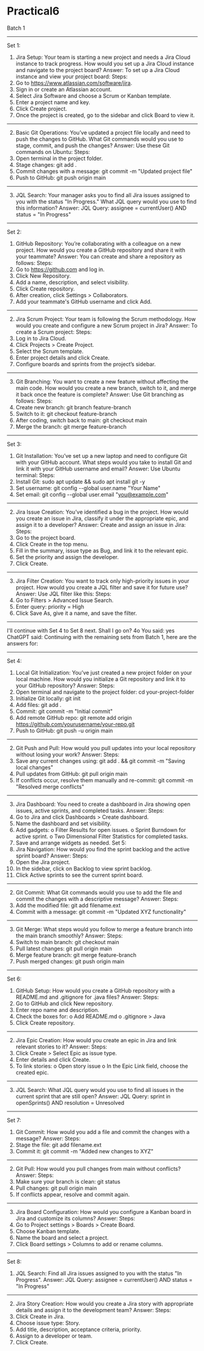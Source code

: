 # Practical6

Batch 1
________________________________________
Set 1:
1. Jira Setup:
Your team is starting a new project and needs a Jira Cloud instance to track progress. How would you set up a Jira Cloud instance and navigate to the project board?
Answer:
To set up a Jira Cloud instance and view your project board:
Steps:
1.	Go to https://www.atlassian.com/software/jira.
2.	Sign in or create an Atlassian account.
3.	Select Jira Software and choose a Scrum or Kanban template.
4.	Enter a project name and key.
5.	Click Create project.
6.	Once the project is created, go to the sidebar and click Board to view it.
________________________________________
2. Basic Git Operations:
You’ve updated a project file locally and need to push the changes to GitHub. What Git commands would you use to stage, commit, and push the changes?
Answer:
Use these Git commands on Ubuntu:
Steps:
1.	Open terminal in the project folder.
2.	Stage changes:
git add .
3.	Commit changes with a message:
git commit -m "Updated project file"
4.	Push to GitHub:
git push origin main
________________________________________
3. JQL Search:
Your manager asks you to find all Jira issues assigned to you with the status "In Progress." What JQL query would you use to find this information?
Answer:
JQL Query:
assignee = currentUser() AND status = "In Progress"
________________________________________
Set 2:
1. GitHub Repository:
You’re collaborating with a colleague on a new project. How would you create a GitHub repository and share it with your teammate?
Answer:
You can create and share a repository as follows:
Steps:
1.	Go to https://github.com and log in.
2.	Click New Repository.
3.	Add a name, description, and select visibility.
4.	Click Create repository.
5.	After creation, click Settings > Collaborators.
6.	Add your teammate's GitHub username and click Add.
________________________________________
2. Jira Scrum Project:
Your team is following the Scrum methodology. How would you create and configure a new Scrum project in Jira?
Answer:
To create a Scrum project:
Steps:
1.	Log in to Jira Cloud.
2.	Click Projects > Create Project.
3.	Select the Scrum template.
4.	Enter project details and click Create.
5.	Configure boards and sprints from the project’s sidebar.
________________________________________
3. Git Branching:
You want to create a new feature without affecting the main code. How would you create a new branch, switch to it, and merge it back once the feature is complete?
Answer:
Use Git branching as follows:
Steps:
1.	Create new branch:
git branch feature-branch
2.	Switch to it:
git checkout feature-branch
3.	After coding, switch back to main:
git checkout main
4.	Merge the branch:
git merge feature-branch
________________________________________
Set 3:
1. Git Installation:
You’ve set up a new laptop and need to configure Git with your GitHub account. What steps would you take to install Git and link it with your GitHub username and email?
Answer:
Use Ubuntu terminal:
Steps:
1.	Install Git:
sudo apt update && sudo apt install git -y
2.	Set username:
git config --global user.name "Your Name"
3.	Set email:
git config --global user.email "you@example.com"
________________________________________
2. Jira Issue Creation:
You’ve identified a bug in the project. How would you create an issue in Jira, classify it under the appropriate epic, and assign it to a developer?
Answer:
Create and assign an issue in Jira:
Steps:
1.	Go to the project board.
2.	Click Create in the top menu.
3.	Fill in the summary, issue type as Bug, and link it to the relevant epic.
4.	Set the priority and assign the developer.
5.	Click Create.
________________________________________
3. Jira Filter Creation:
You want to track only high-priority issues in your project. How would you create a JQL filter and save it for future use?
Answer:
Use JQL filter like this:
Steps:
1.	Go to Filters > Advanced Issue Search.
2.	Enter query:
priority = High
3.	Click Save As, give it a name, and save the filter.
________________________________________
I'll continue with Set 4 to Set 8 next. Shall I go on?
4o
You said:
yes
ChatGPT said:
Continuing with the remaining sets from Batch 1, here are the answers for:
________________________________________
Set 4:
1. Local Git Initialization:
You’ve just created a new project folder on your local machine. How would you initialize a Git repository and link it to your GitHub repository?
Answer:
Steps:
1.	Open terminal and navigate to the project folder:
cd your-project-folder
2.	Initialize Git locally:
git init
3.	Add files:
git add .
4.	Commit:
git commit -m "Initial commit"
5.	Add remote GitHub repo:
git remote add origin https://github.com/yourusername/your-repo.git
6.	Push to GitHub:
git push -u origin main
________________________________________
2. Git Push and Pull:
How would you pull updates into your local repository without losing your work?
Answer:
Steps:
1.	Save any current changes using:
git add . && git commit -m "Saving local changes"
2.	Pull updates from GitHub:
git pull origin main
3.	If conflicts occur, resolve them manually and re-commit:
git commit -m "Resolved merge conflicts"
________________________________________
3. Jira Dashboard:
You need to create a dashboard in Jira showing open issues, active sprints, and completed tasks.
Answer:
Steps:
1.	Go to Jira and click Dashboards > Create dashboard.
2.	Name the dashboard and set visibility.
3.	Add gadgets:
o	Filter Results for open issues.
o	Sprint Burndown for active sprint.
o	Two Dimensional Filter Statistics for completed tasks.
4.	Save and arrange widgets as needed.
Set 5:
1. Jira Navigation:
How would you find the sprint backlog and the active sprint board?
Answer:
Steps:
1.	Open the Jira project.
2.	In the sidebar, click on Backlog to view sprint backlog.
3.	Click Active sprints to see the current sprint board.
________________________________________
2. Git Commit:
What Git commands would you use to add the file and commit the changes with a descriptive message?
Answer:
Steps:
1.	Add the modified file:
git add filename.ext
2.	Commit with a message:
git commit -m "Updated XYZ functionality"
________________________________________
3. Git Merge:
What steps would you follow to merge a feature branch into the main branch smoothly?
Answer:
Steps:
1.	Switch to main branch:
git checkout main
2.	Pull latest changes:
git pull origin main
3.	Merge feature branch:
git merge feature-branch
4.	Push merged changes:
git push origin main
________________________________________
Set 6:
1. GitHub Setup:
How would you create a GitHub repository with a README.md and .gitignore for .java files?
Answer:
Steps:
1.	Go to GitHub and click New repository.
2.	Enter repo name and description.
3.	Check the boxes for:
o	Add README.md
o	.gitignore > Java
4.	Click Create repository.
________________________________________
2. Jira Epic Creation:
How would you create an epic in Jira and link relevant stories to it?
Answer:
Steps:
1.	Click Create > Select Epic as issue type.
2.	Enter details and click Create.
3.	To link stories:
o	Open story issue
o	In the Epic Link field, choose the created epic.
________________________________________
3. JQL Search:
What JQL query would you use to find all issues in the current sprint that are still open?
Answer:
JQL Query:
sprint in openSprints() AND resolution = Unresolved
________________________________________
Set 7:
1. Git Commit:
How would you add a file and commit the changes with a message?
Answer:
Steps:
1.	Stage the file:
git add filename.ext
2.	Commit it:
git commit -m "Added new changes to XYZ"
________________________________________
2. Git Pull:
How would you pull changes from main without conflicts?
Answer:
Steps:
1.	Make sure your branch is clean:
git status
2.	Pull changes:
git pull origin main
3.	If conflicts appear, resolve and commit again.
________________________________________
3. Jira Board Configuration:
How would you configure a Kanban board in Jira and customize its columns?
Answer:
Steps:
1.	Go to Project settings > Boards > Create Board.
2.	Choose Kanban template.
3.	Name the board and select a project.
4.	Click Board settings > Columns to add or rename columns.
________________________________________
Set 8:
1. JQL Search:
Find all Jira issues assigned to you with the status "In Progress".
Answer:
JQL Query:
assignee = currentUser() AND status = "In Progress"
________________________________________
2. Jira Story Creation:
How would you create a Jira story with appropriate details and assign it to the development team?
Answer:
Steps:
1.	Click Create in Jira.
2.	Choose issue type: Story.
3.	Add title, description, acceptance criteria, priority.
4.	Assign to a developer or team.
5.	Click Create.








